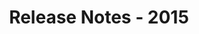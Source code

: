 ﻿---
title: Release Notes - 2015
type: docs
weight: 60
url: /de/net/release-notes-2015/
description: Die Release Notes von Aspose.3D wurden 2015 ver öffentlicht.
---
